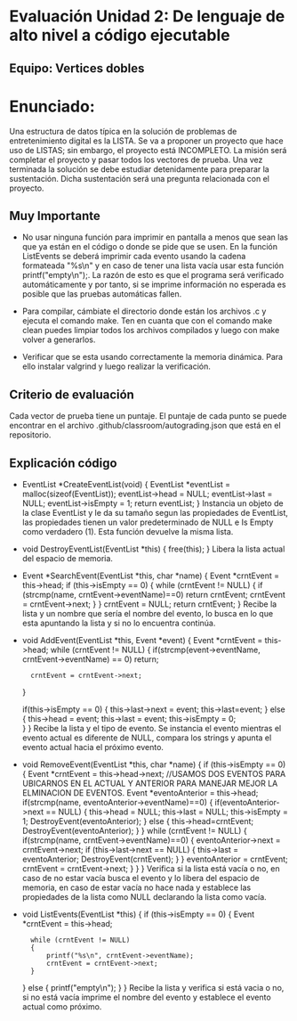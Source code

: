# Evaluación Unidad 2: De lenguaje de alto nivel a código ejecutable

## Equipo: Vertices dobles

# Enunciado:

Una estructura de datos típica en la solución de problemas de entretenimiento digital es la LISTA. Se va a proponer un proyecto que hace uso de LISTAS; sin embargo, el proyecto está INCOMPLETO. La misión será completar el proyecto y pasar todos los vectores de prueba. Una vez terminada la solución se debe estudiar detenidamente para preparar la sustentación. Dicha sustentación será una pregunta relacionada con el proyecto.

## Muy Importante

- No usar ninguna función para imprimir en pantalla a menos que sean las que ya están en el código o donde se pide que se usen. En la función ListEvents se deberá imprimir cada evento usando la cadena formateada "%s\n" y en caso de tener una lista vacía usar esta función printf("empty\n");. La razón de esto es que el programa será verificado automáticamente y por tanto, si se imprime información no esperada es posible que las pruebas automáticas fallen.

- Para compilar, cámbiate el directorio donde están los archivos .c y ejecuta el comando make. Ten en cuanta que con el comando make clean puedes limpiar todos los archivos compilados y luego con make volver a generarlos.

- Verificar que se esta usando correctamente la memoria dinámica. Para ello instalar valgrind y luego realizar la verificación. 

## Criterio de evaluación

Cada vector de prueba tiene un puntaje. El puntaje de cada punto se puede encontrar en el archivo .github/classroom/autograding.json que está en el repositorio.

## Explicación código

- EventList *CreateEventList(void)
{
    EventList *eventList = malloc(sizeof(EventList));
    eventList->head = NULL;
    eventList->last = NULL;
    eventList->isEmpty = 1;
    return eventList;
}
Instancia un objeto de la clase EventList y le da su tamaño segun las propiedades de EventList, las propiedades tienen un valor predeterminado de NULL e Is Empty como verdadero (1). Esta función devuelve la misma lista.

- void DestroyEventList(EventList *this)
{
    free(this);
}
Libera la lista actual del espacio de memoria.

- Event *SearchEvent(EventList *this, char *name)
{
    Event *crntEvent = this->head;
    if (this->isEmpty == 0)
    {
        while (crntEvent != NULL)
        {
            if (strcmp(name, crntEvent->eventName)==0)
            return crntEvent;
            crntEvent = crntEvent->next;
        }
    }
    crntEvent = NULL;
    return crntEvent;
}
Recibe la lista y un nombre que sería el nombre del evento, lo busca en lo que esta apuntando la lista y si no lo encuentra continúa.

- void AddEvent(EventList *this, Event *event)
{
    Event *crntEvent = this->head;
    while (crntEvent != NULL)
    {
        if(strcmp(event->eventName, crntEvent->eventName) == 0)
        return;

        crntEvent = crntEvent->next;
    }
    
   if(this->isEmpty == 0)
   {
        this->last->next = event;
        this->last=event;
   }
   else
   {
       this->head = event;
       this->last = event;
       this->isEmpty = 0;    
   }
}
Recibe la lista y el tipo de evento. Se instancia el evento mientras el evento actual es diferente de NULL, compara los strings y apunta el evento actual hacia el próximo evento.

- void RemoveEvent(EventList *this, char *name)
{
    if (this->isEmpty == 0)
    {
         Event *crntEvent = this->head->next;  //USAMOS DOS EVENTOS PARA UBICARNOS EN EL ACTUAL Y ANTERIOR PARA MANEJAR MEJOR LA ELMINACION DE EVENTOS.
         Event *eventoAnterior = this->head;
         if(strcmp(name, eventoAnterior->eventName)==0)
         {
              if(eventoAnterior->next == NULL)
              {
                    this->head = NULL;
                    this->last = NULL;
                    this->isEmpty = 1;
                    DestroyEvent(eventoAnterior);
              }
              else
              {
                    this->head=crntEvent;
                    DestroyEvent(eventoAnterior);
              }
         }
         while (crntEvent != NULL)
         {
              if(strcmp(name, crntEvent->eventName)==0)
              {
                   eventoAnterior->next = crntEvent->next;
                   if (this->last->next == NULL)
                   {
                        this->last = eventoAnterior;
                        DestroyEvent(crntEvent);
                   }
              }
              eventoAnterior = crntEvent;
              crntEvent = crntEvent->next;
         }
    }
}
Verifica si la lista está vacía o no, en caso de no estar vacía busca el evento y lo libera del espacio de memoria, en caso de estar vacía no hace nada y establece las propiedades de la lista como NULL declarando la lista como vacía.

- void ListEvents(EventList *this)
{
    if (this->isEmpty == 0)
    {
        Event *crntEvent = this->head;

        while (crntEvent != NULL)
        {
            printf("%s\n", crntEvent->eventName);
            crntEvent = crntEvent->next;
        }       
    }
    else
    {
        printf("empty\n");
    }
}
Recibe la lista y verifica si está vacia o no, si no está vacía imprime el nombre del evento y establece el evento actual como próximo.
